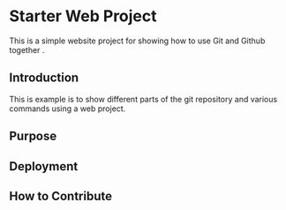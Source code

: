 # Starter Web Project

This is a simple website project for showing
how  to use Git and Github together .

## Introduction
This is example is to  show different parts of the git repository and various commands using a 
web project.


## Purpose

## Deployment

## How to Contribute